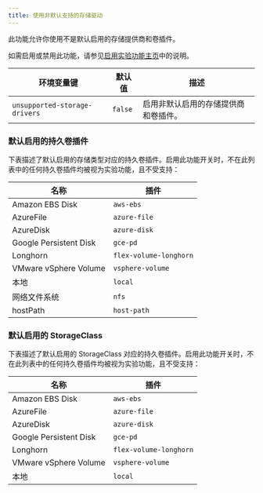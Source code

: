 ```yaml
---
title: 使用非默认支持的存储驱动
---
```


此功能允许你使用不是默认启用的存储提供商和卷插件。

如需启用或禁用此功能，请参见[启用实验功能主页](../../../../pages-for-subheaders/enable-experimental-features.md)中的说明。

| 环境变量键 | 默认值 | 描述 |
---|---|---
| `unsupported-storage-drivers` | `false` | 启用非默认启用的存储提供商和卷插件。 |

### 默认启用的持久卷插件
下表描述了默认启用的存储类型对应的持久卷插件。启用此功能开关时，不在此列表中的任何持久卷插件均被视为实验功能，且不受支持：

| 名称 | 插件 |
--------|----------
| Amazon EBS Disk | `aws-ebs` |
| AzureFile | `azure-file` |
| AzureDisk | `azure-disk` |
| Google Persistent Disk | `gce-pd` |
| Longhorn | `flex-volume-longhorn` |
| VMware vSphere Volume | `vsphere-volume` |
| 本地 | `local` |
| 网络文件系统 | `nfs` |
| hostPath | `host-path` |

### 默认启用的 StorageClass
下表描述了默认启用的 StorageClass 对应的持久卷插件。启用此功能开关时，不在此列表中的任何持久卷插件均被视为实验功能，且不受支持：

| 名称 | 插件 |
--------|--------
| Amazon EBS Disk | `aws-ebs` |
| AzureFile | `azure-file` |
| AzureDisk | `azure-disk` |
| Google Persistent Disk | `gce-pd` |
| Longhorn | `flex-volume-longhorn` |
| VMware vSphere Volume | `vsphere-volume` |
| 本地 | `local` |